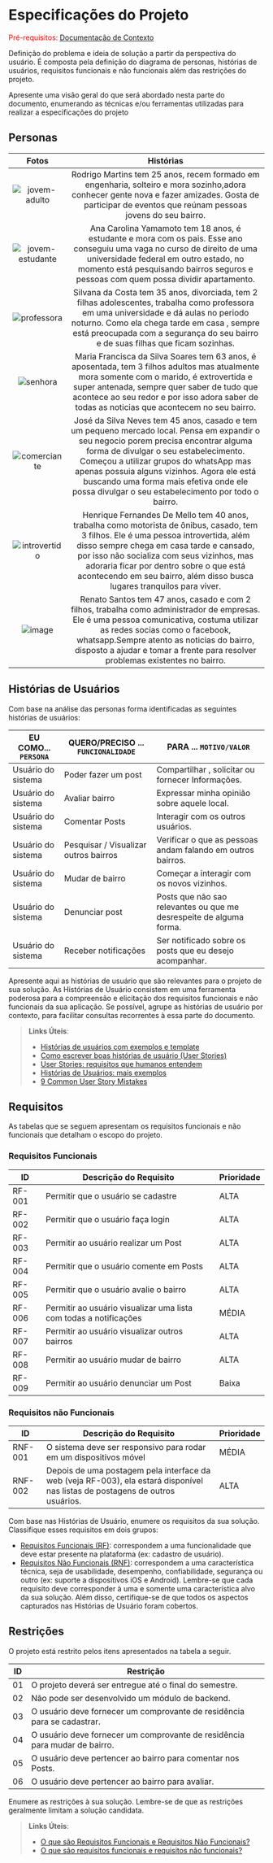 # Especificações do Projeto

<span style="color:red">Pré-requisitos: <a href="1-Documentação de Contexto.md"> Documentação de Contexto</a></span>

Definição do problema e ideia de solução a partir da perspectiva do usuário. É composta pela definição do  diagrama de personas, histórias de usuários, requisitos funcionais e não funcionais além das restrições do projeto.

Apresente uma visão geral do que será abordado nesta parte do documento, enumerando as técnicas e/ou ferramentas utilizadas para realizar a especificações do projeto

## Personas

 Fotos            |  Histórias
:-------------------------:|:-------------------------:
![jovem-adulto](https://user-images.githubusercontent.com/4424108/114316957-1aff9a80-9b06-11eb-9d4e-242e23996415.jpeg) |  Rodrigo Martins tem 25 anos, recem formado em engenharia, solteiro e mora sozinho,adora conhecer gente nova e fazer amizades. Gosta de participar de eventos que reúnam pessoas jovens do seu bairro.
![jovem-estudante](https://user-images.githubusercontent.com/4424108/114316891-daa01c80-9b05-11eb-8fac-e7ca053e653b.jpeg)| Ana Carolina Yamamoto tem 18 anos, é estudante e mora com os pais. Esse ano conseguiu uma vaga no curso de direito de uma universidade federal em outro estado, no momento está pesquisando bairros seguros e pessoas com quem possa dividir apartamento.
![professora](https://user-images.githubusercontent.com/4424108/114316907-ebe92900-9b05-11eb-9fc9-67ef39003a1e.jpeg) | Silvana da Costa tem 35 anos, divorciada, tem 2 filhas adolescentes, trabalha como professora em uma universidade e dá aulas no periodo noturno. Como ela chega tarde em casa , sempre está preocupada com a segurança do seu bairro e de suas filhas que ficam sozinhas.
![senhora](https://user-images.githubusercontent.com/4424108/114316919-f99eae80-9b05-11eb-8339-a4962a78fb0a.jpeg)|Maria Francisca da Silva Soares tem 63 anos, é aposentada, tem 3 filhos adultos mas atualmente mora somente com o marido, é extrovertida e super antenada, sempre quer saber de tudo que acontece ao seu redor e por isso adora saber de todas as noticias que acontecem no seu bairro.
![comerciante](https://user-images.githubusercontent.com/4424108/114316946-0d4a1500-9b06-11eb-9ecd-e8c6f33e09bc.jpeg) | José da Silva Neves tem 45 anos, casado e tem um pequeno mercado local. Pensa em expandir o seu negocio porem precisa encontrar alguma forma de divulgar o seu estabelecimento. Começou a utilizar grupos do whatsApp mas apenas possuia alguns vizinhos. Agora ele está buscando uma forma mais efetiva onde ele possa divulgar o seu estabelecimento por todo o bairro.
![introvertido](https://user-images.githubusercontent.com/4424108/114317074-a1b47780-9b06-11eb-91fe-3734067e8541.jpeg) | Henrique Fernandes De Mello tem 40 anos, trabalha como motorista de ônibus, casado, tem 3 filhos. Ele é uma pessoa introvertida, além disso sempre chega em casa tarde e cansado, por isso não socializa com seus vizinhos, mas adoraria ficar por dentro sobre o que está acontecendo em seu bairro, além disso busca lugares tranquilos para viver.
![image](https://user-images.githubusercontent.com/4424108/115145541-57754e00-a052-11eb-8cfb-b23f587c74bc.png)| Renato Santos tem 47 anos, casado e com 2 filhos, trabalha como administrador de empresas. Ele é uma pessoa comunicativa, costuma utilizar as redes socias como o facebook, whatsapp.Sempre atento as noticias do bairro, disposto a ajudar e tomar a frente para resolver problemas existentes no bairro.


## Histórias de Usuários

Com base na análise das personas forma identificadas as seguintes histórias de usuários:

|EU COMO... `PERSONA`| QUERO/PRECISO ... `FUNCIONALIDADE` |PARA ... `MOTIVO/VALOR`                 |
|--------------------|------------------------------------|----------------------------------------|
|Usuário do sistema  | Poder fazer um post                      |Compartilhar , solicitar ou fornecer Informações.            |
|Usuário do sistema  | Avaliar bairro                     | Expressar minha opinião sobre aquele local.       |
|Usuário do sistema  | Comentar Posts                     | Interagir com os outros usuários.               |              |
|Usuário do sistema  | Pesquisar / Visualizar outros bairros          |Verificar o que as pessoas andam falando em outros bairros.              |
|Usuário do sistema  | Mudar de bairro                    | Começar a interagir com os novos vizinhos.             |
|Usuário do sistema  | Denunciar post                     | Posts que não sao relevantes ou que me desrespeite de alguma forma.              |
|Usuário do sistema  | Receber notificações                    | Ser notificado sobre os posts que eu desejo acompanhar.             |

Apresente aqui as histórias de usuário que são relevantes para o projeto de sua solução. As Histórias de Usuário consistem em uma ferramenta poderosa para a compreensão e elicitação dos requisitos funcionais e não funcionais da sua aplicação. Se possível, agrupe as histórias de usuário por contexto, para facilitar consultas recorrentes à essa parte do documento.

> **Links Úteis**:
> - [Histórias de usuários com exemplos e template](https://www.atlassian.com/br/agile/project-management/user-stories)
> - [Como escrever boas histórias de usuário (User Stories)](https://medium.com/vertice/como-escrever-boas-users-stories-hist%C3%B3rias-de-usu%C3%A1rios-b29c75043fac)
> - [User Stories: requisitos que humanos entendem](https://www.luiztools.com.br/post/user-stories-descricao-de-requisitos-que-humanos-entendem/)
> - [Histórias de Usuários: mais exemplos](https://www.reqview.com/doc/user-stories-example.html)
> - [9 Common User Story Mistakes](https://airfocus.com/blog/user-story-mistakes/)

## Requisitos

As tabelas que se seguem apresentam os requisitos funcionais e não funcionais que detalham o escopo do projeto.

### Requisitos Funcionais

|ID    | Descrição do Requisito  | Prioridade |
|------|-----------------------------------------|----|
|RF-001 |Permitir que o usuário se cadastre | ALTA | 
|RF-002 |Permitir que o usuário faça login | ALTA |
|RF-003 |Permitir ao usuário realizar um Post | ALTA | 
|RF-004 |Permitir que o usuário comente em Posts | ALTA |
|RF-005 |Permitir que o usuário avalie o bairro | ALTA |
|RF-006 |Permitir ao usuário visualizar uma lista com todas a notificações | MÉDIA |
|RF-007 |Permitir ao usuário visualizar outros bairros | ALTA |
|RF-008 |Permitir ao usuário mudar de bairro | ALTA |
|RF-009 |Permitir ao usuário denunciar um Post | Baixa |

### Requisitos não Funcionais

|ID     | Descrição do Requisito  |Prioridade |
|-------|-------------------------|----|
|RNF-001| O sistema deve ser responsivo para rodar em um dispositivos móvel | MÉDIA | 
|RNF-002| Depois de uma postagem pela interface da web (veja RF-003), ela estará disponível nas listas de postagens de outros usuários. |  ALTA | 

Com base nas Histórias de Usuário, enumere os requisitos da sua solução. Classifique esses requisitos em dois grupos:

- [Requisitos Funcionais
 (RF)](https://pt.wikipedia.org/wiki/Requisito_funcional):
 correspondem a uma funcionalidade que deve estar presente na
  plataforma (ex: cadastro de usuário).
- [Requisitos Não Funcionais
  (RNF)](https://pt.wikipedia.org/wiki/Requisito_n%C3%A3o_funcional):
  correspondem a uma característica técnica, seja de usabilidade,
  desempenho, confiabilidade, segurança ou outro (ex: suporte a
  dispositivos iOS e Android).
Lembre-se que cada requisito deve corresponder à uma e somente uma
característica alvo da sua solução. Além disso, certifique-se de que
todos os aspectos capturados nas Histórias de Usuário foram cobertos.

## Restrições

O projeto está restrito pelos itens apresentados na tabela a seguir.

|ID| Restrição                                             |
|--|-------------------------------------------------------|
|01| O projeto deverá ser entregue até o final do semestre. |
|02| Não pode ser desenvolvido um módulo de backend.        |
|03| O usuário  deve fornecer um comprovante de residência para se cadastrar.    |
|04| O usuário  deve fornecer um comprovante de residência para mudar de bairro.    |
|05| O usuário  deve pertencer ao bairro para comentar nos Posts.   |
|06| O usuário  deve pertencer ao bairro para avaliar.   |


Enumere as restrições à sua solução. Lembre-se de que as restrições geralmente limitam a solução candidata.

> **Links Úteis**:
> - [O que são Requisitos Funcionais e Requisitos Não Funcionais?](https://codificar.com.br/requisitos-funcionais-nao-funcionais/)
> - [O que são requisitos funcionais e requisitos não funcionais?](https://analisederequisitos.com.br/requisitos-funcionais-e-requisitos-nao-funcionais-o-que-sao/)
